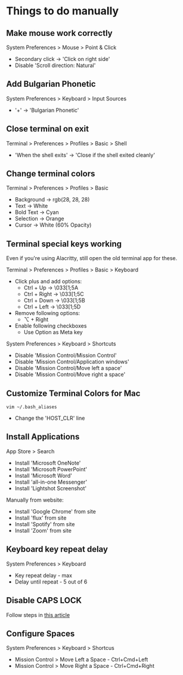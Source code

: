 # Things to do manually
## Make mouse work correctly
System Preferences > Mouse > Point & Click  
 * Secondary click -> 'Click on right side'  
 * Disable 'Scroll direction: Natural'  

## Add Bulgarian Phonetic
System Preferences > Keyboard > Input Sources  
 * '+' -> 'Bulgarian Phonetic'  

## Close terminal on exit
Terminal > Preferences > Profiles > Basic > Shell  
 * 'When the shell exits' -> 'Close if the shell exited cleanly'  

## Change terminal colors
Terminal > Preferences > Profiles > Basic  
 * Background -> rgb(28, 28, 28)  
 * Text -> White  
 * Bold Text -> Cyan  
 * Selection -> Orange  
 * Cursor -> White (60% Opacity)  

## Terminal special keys working
Even if you're using Alacritty, still open the old terminal app for these.

Terminal > Preferences > Profiles > Basic > Keyboard  
 * Click plus and add options:  
   * Ctrl + Up -> \033[1;5A
   * Ctrl + Right -> \033[1;5C
   * Ctrl + Down -> \033[1;5B
   * Ctrl + Left -> \033[1;5D
 * Remove following options:
   * ⌥ + Right
 * Enable following checkboxes
   * Use Option as Meta key

System Preferences > Keyboard > Shortcuts  
 * Disable 'Mission Control/Mission Control'  
 * Disable 'Mission Control/Application windows'  
 * Disable 'Mission Control/Move left a space'  
 * Disable 'Mission Control/Move right a space'  

## Customize Terminal Colors for Mac
`vim ~/.bash_aliases`  
 * Change the 'HOST_CLR' line  

## Install Applications
App Store > Search
 * Install 'Microsoft OneNote' 
 * Install 'Microsoft PowerPoint' 
 * Install 'Microsoft Word' 
 * Install 'all-in-one Messenger'  
 * Install 'Lightshot Screenshot'  

Manually from website:
 * Install 'Google Chrome' from site  
 * Install 'flux' from site  
 * Install 'Spotify' from site  
 * Install 'Zoom' from site  

## Keyboard key repeat delay
System Preferences > Keyboard
 * Key repeat delay - max
 * Delay until repeat - 5 out of 6

## Disable CAPS LOCK
Follow steps in [this article](https://www.howtogeek.com/howto/38828/how-to-disable-caps-lock-on-mac-os-x/)

## Configure Spaces
System Preferences > Keyboard > Shortcus
 * Mission Control > Move Left a Space - Ctrl+Cmd+Left
 * Mission Control > Move Right a Space - Ctrl+Cmd+Right
